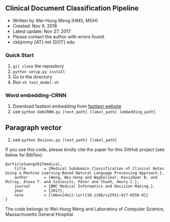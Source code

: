 ## Clinical Document Classification Pipeline

- Written by Wei-Hung Weng (HMS, MGH)
- Created: Nov 9, 2016
- Latest update: Nov 27, 2017
- Please contact the author with errors found.
- ckbjimmy {AT} mit {DOT} edu

### Quick Start
1. `git clone` the repository
2. `python setup.py install`
3. Go to the directory
4. Run `sh test_model.sh`

### Word embedding-CRNN
1. Download fasttext embedding from [fasttext website](https://fasttext.cc/docs/en/english-vectors.html)
2. use `python EmbCRNN.py [text_path] [label_path] [embedding_path]`

## Paragraph vector
1. use `python Doc2vec.py [text_path] [label_path]`

If you use this code, please kindly cite the paper for this GitHub project (see below for BibTex):

```
@article{weng2017medical,
    title        = {Medical Subdomain Classification of Clinical Notes Using a Machine Learning-Based Natural Language Processing Approach.},
    author       = {Weng, Wei-Hung and Wagholikar, Kavishwar B. and McCray, Alexa T. and Szolovits, Peter and Chueh, Henry C.},
    journal      = {BMC Medical Informatics and Decision Making.},
    year         = {2017},
    note         = {\mbox{doi}:\url{10.1186/s12911-017-0556-8}}
}
```

The code belongs to Wei-Hung Weng and Laboratory of Computer Science, Massachusetts General Hospital.
